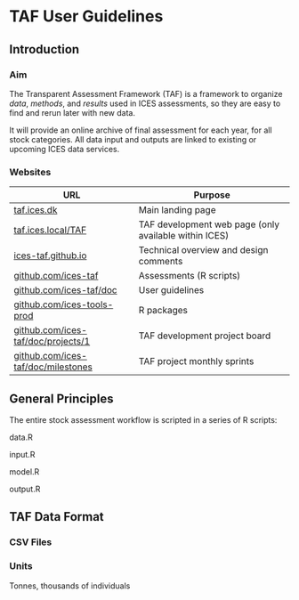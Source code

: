 # TAF User Guidelines

## Introduction

### Aim

The Transparent Assessment Framework (TAF) is a framework to organize *data*,
*methods*, and *results* used in ICES assessments, so they are easy to find and
rerun later with new data.

It will provide an online archive of final assessment for each year, for all
stock categories. All data input and outputs are linked to existing or upcoming
ICES data services.

### Websites

URL | Purpose
--- | -------
[taf.ices.dk](http://taf.ices.dk) | Main landing page
[taf.ices.local/TAF](http://taf.ices.local/TAF) | TAF development web page (only available within ICES)
[ices-taf.github.io](https://ices-taf.github.io) | Technical overview and design comments
[github.com/ices-taf](https://github.com/ices-taf)| Assessments (R scripts)
[github.com/ices-taf/doc](https://github.com/ices-taf/doc) | User guidelines
[github.com/ices-tools-prod](https://github.com/ices-tools-prod) | R packages
[github.com/ices-taf/doc/projects/1](https://github.com/ices-taf/doc/projects/1?fullscreen=true) | TAF development project board
[github.com/ices-taf/doc/milestones](https://github.com/ices-taf/doc/milestones?direction=asc&sort=due_date&state=open) | TAF project monthly sprints

## General Principles

The entire stock assessment workflow is scripted in a series of R scripts:

data.R

input.R

model.R

output.R

## TAF Data Format

### CSV Files

### Units

Tonnes, thousands of individuals
